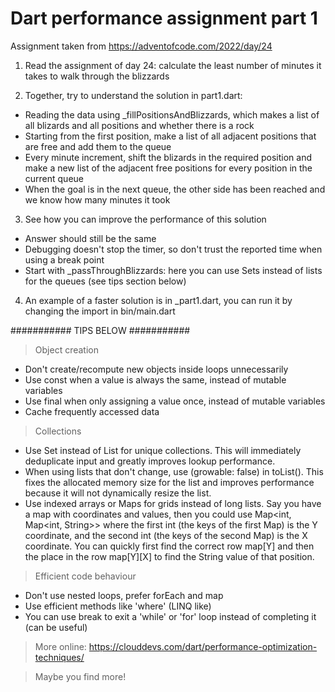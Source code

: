 # Dart performance assignment part 1

Assignment taken from https://adventofcode.com/2022/day/24

1) Read the assignment of day 24: calculate the least number of minutes it takes to walk through the blizzards

2) Together, try to understand the solution in part1.dart:
- Reading the data using _fillPositionsAndBlizzards, which makes a list of all blizards and all positions and whether there is a rock
- Starting from the first position, make a list of all adjacent positions that are free and add them to the queue
- Every minute increment, shift the blizards in the required position and make a new list of the adjacent free positions for every position in the current queue
- When the goal is in the next queue, the other side has been reached and we know how many minutes it took

3) See how you can improve the performance of this solution
- Answer should still be the same
- Debugging doesn't stop the timer, so don't trust the reported time when using a break point
- Start with _passThroughBlizzards: here you can use Sets instead of lists for the queues (see tips section below)

4) An example of a faster solution is in _part1.dart, you can run it by changing the import in bin/main.dart


########### TIPS BELOW ###########

> Object creation
- Don't create/recompute new objects inside loops unnecessarily
- Use const when a value is always the same, instead of mutable variables
- Use final when only assigning a value once, instead of mutable variables
- Cache frequently accessed data

> Collections
- Use Set instead of List for unique collections. This will immediately deduplicate input and greatly improves lookup performance.
- When using lists that don't change, use (growable: false) in toList(). This fixes the allocated memory size for the list and improves performance because it will not dynamically resize the list.
- Use indexed arrays or Maps for grids instead of long lists.
Say you have a map with coordinates and values, then you could use Map<int, Map<int, String>> 
where the first int (the keys of the first Map) is the Y coordinate, and the second int (the keys of the second Map) is the X coordinate.
You can quickly first find the correct row map[Y] and then the place in the row map[Y][X] to find the String value of that position.

> Efficient code behaviour
- Don't use nested loops, prefer forEach and map
- Use efficient methods like 'where' (LINQ like)
- You can use break to exit a 'while' or 'for' loop instead of completing it (can be useful)

> More online:
https://clouddevs.com/dart/performance-optimization-techniques/

> Maybe you find more!
